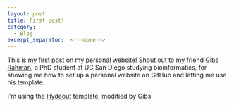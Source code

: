 ```yaml
---
layout: post
title: First post!
category:
  - Blog
excerpt_separator:  <!--more-->
---
```

This is my first post on my personal website! Shout out to my friend [Gibs Rahman]("https://gibsramen.github.io/"), a PhD student at UC San Diego studying bioinformatics, for showing me how to set up a personal website on GitHub and letting me use his template.

I'm using the [Hydeout](https://github.com/fongandrew/hydeout) template, modified by Gibs
